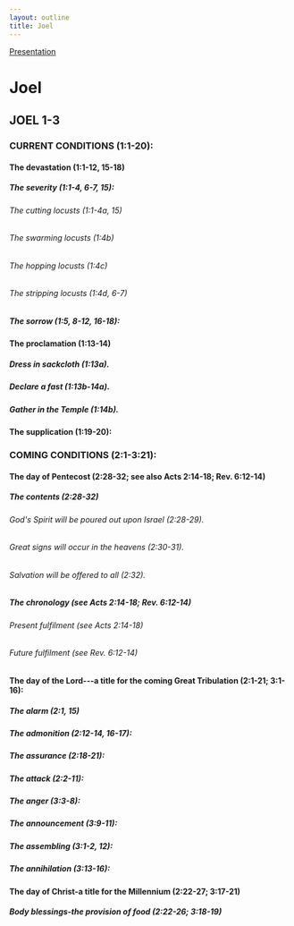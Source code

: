 ```yaml
---
layout: outline
title: Joel
---
```

[Presentation](/Expository/ODP/Joel/Joel.odp)
# Joel
## JOEL 1-3
###  CURRENT CONDITIONS (1:1-20): 
####  The devastation (1:1-12, 15-18) 
#####  The severity (1:1-4, 6-7, 15): 
######  The cutting locusts (1:1-4a, 15) 
######  The swarming locusts (1:4b) 
######  The hopping locusts (1:4c) 
######  The stripping locusts (1:4d, 6-7) 
#####  The sorrow (1:5, 8-12, 16-18): 
####  The proclamation (1:13-14) 
#####  Dress in sackcloth (1:13a). 
#####  Declare a fast (1:13b-14a). 
#####  Gather in the Temple (1:14b). 
####  The supplication (1:19-20): 
###  COMING CONDITIONS (2:1-3:21): 
####  The day of Pentecost (2:28-32; see also Acts 2:14-18; Rev. 6:12-14) 
#####  The contents (2:28-32) 
######  God\'s Spirit will be poured out upon Israel (2:28-29). 
######  Great signs will occur in the heavens (2:30-31). 
######  Salvation will be offered to all (2:32). 
#####  The chronology (see Acts 2:14-18; Rev. 6:12-14) 
######  Present fulfilment (see Acts 2:14-18) 
######  Future fulfilment (see Rev. 6:12-14) 
####  The day of the Lord\-\--a title for the coming Great Tribulation (2:1-21; 3:1-16): 
#####  The alarm (2:1, 15) 
#####  The admonition (2:12-14, 16-17): 
#####  The assurance (2:18-21): 
#####  The attack (2:2-11): 
#####  The anger (3:3-8): 
#####  The announcement (3:9-11): 
#####  The assembling (3:1-2, 12): 
#####  The annihilation (3:13-16): 
####  The day of Christ-a title for the Millennium (2:22-27; 3:17-21) 
#####  Body blessings-the provision of food (2:22-26; 3:18-19) 
